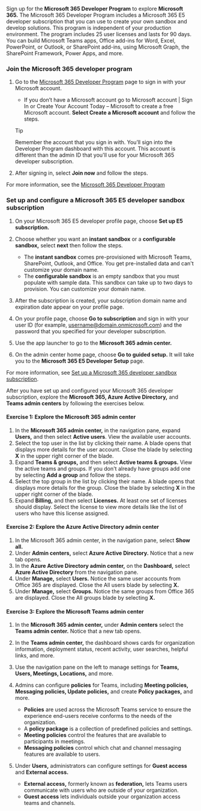 Sign up for the **Microsoft 365 Developer Program** to explore **Microsoft 365.** The Microsoft 365 Developer Program includes a Microsoft 365 E5 developer subscription that you can use to create your own sandbox and develop solutions. This program is independent of your production environment. The program includes 25 user licenses and lasts for 90 days. You can build Microsoft Teams apps, Office add-ins for Word, Excel, PowerPoint, or Outlook, or SharePoint add-ins, using Microsoft Graph, the SharePoint Framework, Power Apps, and more.

### Join the Microsoft 365 developer program

1.  Go to the [Microsoft 365 Developer Program](https://developer.microsoft.com/microsoft-365/dev-program?azure-portal=true) page to sign in with your Microsoft account.

     -  If you don’t have a Microsoft account go to Microsoft account \| Sign In or Create Your Account Today – Microsoft to create a free Microsoft account. **Select Create a Microsoft account** and follow the steps.

    > [!TIP]
    > Remember the account that you sign in with. You’ll sign into the Developer Program dashboard with this account. This account is different than the admin ID that you'll use for your Microsoft 365 developer subscription.

2.  After signing in, select **Join now** and follow the steps.

For more information, see the [Microsoft 365 Developer Program](/office/developer-program/microsoft-365-developer-program?azure-portal=true)

### Set up and configure a Microsoft 365 E5 developer sandbox subscription

1.  On your Microsoft 365 E5 developer profile page, choose **Set up E5 subscription.**
2.  Choose whether you want an **instant sandbox** or a **configurable sandbox,** select **next** then follow the steps.
    
     -  The **instant sandbox** comes pre-provisioned with Microsoft Teams, SharePoint, Outlook, and Office. You get pre-installed data and can't customize your domain name.
     -  The **configurable sandbox** is an empty sandbox that you must populate with sample data. This sandbox can take up to two days to provision. You can customize your domain name.
3.  After the subscription is created, your subscription domain name and expiration date appear on your profile page.
4.  On your profile page, choose **Go to subscription** and sign in with your user ID (for example, username@domain.onmicrosoft.com) and the password that you specified for your developer subscription.
5.  Use the app launcher to go to the **Microsoft 365 admin center.**
6.  On the admin center home page, choose **Go to guided setup.** It will take you to the **Microsoft 365 E5 Developer Setup** page.

For more information, see [Set up a Microsoft 365 developer sandbox subscription](/office/developer-program/microsoft-365-developer-program-get-started?azure-portal=true).

After you have set up and configured your Microsoft 365 developer subscription, explore the **Microsoft 365, Azure Active Directory,** and **Teams admin centers** by following the exercises below.

#### Exercise 1: Explore the Microsoft 365 admin center

1.  In the **Microsoft 365 admin center,** in the navigation pane, expand **Users,** and then select **Active users**. View the available user accounts.
2.  Select the top user in the list by clicking their name. A blade opens that displays more details for the user account. Close the blade by selecting **X** in the upper right corner of the blade.
3.  Expand **Teams &amp; groups,** and then select **Active teams &amp; groups.** View the active teams and groups. If you don't already have groups add one by selecting **Add a group** and follow the steps.
4.  Select the top group in the list by clicking their name. A blade opens that displays more details for the group. Close the blade by selecting **X** in the upper right corner of the blade.
5.  Expand **Billing,** and then select **Licenses.** At least one set of licenses should display. Select the license to view more details like the list of users who have this license assigned.

#### Exercise 2: Explore the Azure Active Directory admin center

1.  In the Microsoft 365 admin center, in the navigation pane, select **Show all.**
2.  Under **Admin centers,** select **Azure Active Directory.** Notice that a new tab opens.
3.  In the **Azure Active Directory admin center,** on the **Dashboard,** select **Azure Active Directory** from the navigation pane.
4.  Under **Manage,** select **Users.** Notice the same user accounts from Office 365 are displayed. Close the All users blade by selecting **X.**
5.  Under **Manage,** select **Groups.** Notice the same groups from Office 365 are displayed. Close the All groups blade by selecting **X.**

#### Exercise 3: Explore the Microsoft Teams admin center

1.  In the **Microsoft 365 admin center,** under **Admin centers** select the **Teams admin center.** Notice that a new tab opens.
2.  In the **Teams admin center,** the dashboard shows cards for organization information, deployment status, recent activity, user searches, helpful links, and more.
3.  Use the navigation pane on the left to manage settings for **Teams, Users, Meetings, Locations,** and more.
4.  Admins can configure **policies** for Teams, including **Meeting policies, Messaging policies, Update policies,** and create **Policy packages,** and more.
    
     -  **Policies** are used across the Microsoft Teams service to ensure the experience end-users receive conforms to the needs of the organization.
     -  A **policy package** is a collection of predefined policies and settings.
     -  **Meeting policies** control the features that are available to participants in meetings.
     -  **Messaging policies** control which chat and channel messaging features are available to users.
5.  Under **Users,** administrators can configure settings for **Guest access** and **External access.**
    
     -  **External access,** formerly known as **federation,** lets Teams users communicate with users who are outside of your organization.
     -  **Guest access** lets individuals outside your organization access teams and channels.
